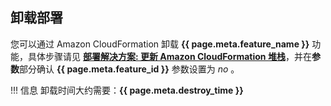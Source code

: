 ## 卸载部署

您可以通过 Amazon CloudFormation 卸载 **{{ page.meta.feature_name }}** 功能，具体步骤请见 [**部署解决方案: 更新 Amazon CloudFormation 堆栈**](deployment.md##amazon-cloudformation_1)，并在**参数**部分确认 **{{ page.meta.feature_id }}** 参数设置为 *no* 。

!!! 信息
    卸载时间大约需要：**{{ page.meta.destroy_time }}**
